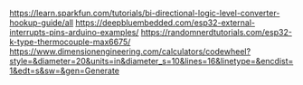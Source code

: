 https://learn.sparkfun.com/tutorials/bi-directional-logic-level-converter-hookup-guide/all
https://deepbluembedded.com/esp32-external-interrupts-pins-arduino-examples/
https://randomnerdtutorials.com/esp32-k-type-thermocouple-max6675/
https://www.dimensionengineering.com/calculators/codewheel?style=&diameter=20&units=in&diameter_s=10&lines=16&linetype=&encdist=1&edt=s&sw=&gen=Generate
